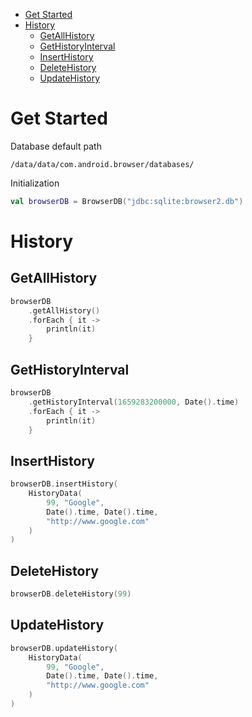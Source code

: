 <!-- TOC -->

* [Get Started](#get-started)
* [History](#history)
    * [GetAllHistory](#getallhistory)
    * [GetHistoryInterval](#gethistoryinterval)
    * [InsertHistory](#inserthistory)
    * [DeleteHistory](#deletehistory)
    * [UpdateHistory](#updatehistory)

<!-- TOC -->

# Get Started
Database default path
```shell
/data/data/com.android.browser/databases/
```
Initialization
```kotlin
val browserDB = BrowserDB("jdbc:sqlite:browser2.db")
```

# History

## GetAllHistory

```kotlin
browserDB
    .getAllHistory()
    .forEach { it ->
        println(it)
    }
```

## GetHistoryInterval

```kotlin
browserDB
    .getHistoryInterval(1659283200000, Date().time)
    .forEach { it ->
        println(it)
    }
```

## InsertHistory

```kotlin
browserDB.insertHistory(
    HistoryData(
        99, "Google",
        Date().time, Date().time,
        "http://www.google.com"
    )
)
```

## DeleteHistory

```kotlin
browserDB.deleteHistory(99)
```

## UpdateHistory

```kotlin
browserDB.updateHistory(
    HistoryData(
        99, "Google",
        Date().time, Date().time,
        "http://www.google.com"
    )
)
```